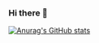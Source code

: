 ### Hi there 👋
[![Anurag's GitHub stats](https://github-readme-stats.vercel.app/api?username=mrwellmann&count_private=true&theme=radical&show_icons=true)](https://github.com/anuraghazra/github-readme-stats)

<!--
**mrwellmann/mrwellmann** is a ✨ _special_ ✨ repository because its `README.md` (this file) appears on your GitHub profile.

Here are some ideas to get you started:

- 🔭 I’m currently working on ...
- 🌱 I’m currently learning ...
- 👯 I’m looking to collaborate on ...
- 🤔 I’m looking for help with ...
- 💬 Ask me about ...
- 📫 How to reach me: ...
- 😄 Pronouns: ...
- ⚡ Fun fact: ...
-->
